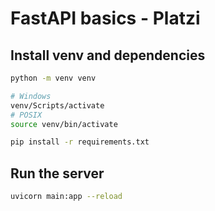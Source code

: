 # FastAPI basics - Platzi

## Install venv and dependencies

```bash
python -m venv venv

# Windows
venv/Scripts/activate
# POSIX
source venv/bin/activate

pip install -r requirements.txt
```

## Run the server

```bash
uvicorn main:app --reload
```
